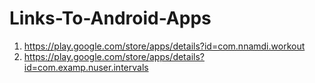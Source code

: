 # Links-To-Android-Apps
1. https://play.google.com/store/apps/details?id=com.nnamdi.workout
2. https://play.google.com/store/apps/details?id=com.examp.nuser.intervals
